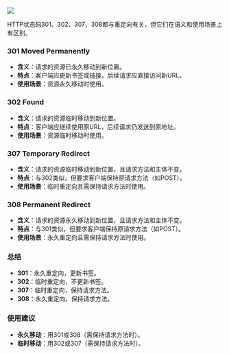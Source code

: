 ![](https://img.diuu.de/d/i9cBo6)


HTTP状态码301、302、307、308都与重定向有关，但它们在语义和使用场景上有区别。

### 301 Moved Permanently
- **含义**：请求的资源已永久移动到新位置。
- **特点**：客户端应更新书签或链接，后续请求应直接访问新URL。
- **使用场景**：资源永久移动时使用。

### 302 Found
- **含义**：请求的资源临时移动到新位置。
- **特点**：客户端应继续使用原URL，后续请求仍发送到原地址。
- **使用场景**：资源临时移动时使用。

### 307 Temporary Redirect
- **含义**：请求的资源临时移动到新位置，且请求方法和主体不变。
- **特点**：与302类似，但要求客户端保持原请求方法（如POST）。
- **使用场景**：临时重定向且需保持请求方法时使用。

### 308 Permanent Redirect
- **含义**：请求的资源永久移动到新位置，且请求方法和主体不变。
- **特点**：与301类似，但要求客户端保持原请求方法（如POST）。
- **使用场景**：永久重定向且需保持请求方法时使用。

### 总结
- **301**：永久重定向，更新书签。
- **302**：临时重定向，不更新书签。
- **307**：临时重定向，保持请求方法。
- **308**：永久重定向，保持请求方法。

### 使用建议
- **永久移动**：用301或308（需保持请求方法时）。
- **临时移动**：用302或307（需保持请求方法时）。